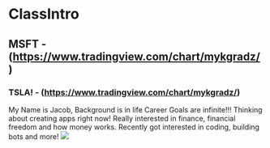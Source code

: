 # ClassIntro
## MSFT - (https://www.tradingview.com/chart/mykgradz/)
### TSLA! - (https://www.tradingview.com/chart/mykgradz/)
My Name is Jacob, Background is in life
 Career Goals are infinite!!! Thinking about creating apps right now!
 Really interested in finance, financial freedom and how money works. Recently got interested in coding, building bots and more!
 ![](https://images.app.goo.gl/pL1wgZPoJNXRGB288)
